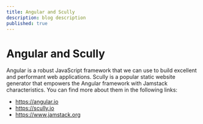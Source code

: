 ```yaml
---
title: Angular and Scully
description: blog description
published: true
---
```


# Angular and Scully
Angular is a robust JavaScript framework that we can use to build
excellent and performant web applications.
Scully is a popular static website generator that empowers the
Angular framework with Jamstack characteristics.
You can find more about them in the following links:
- https://angular.io
- https://scully.io
- https://www.jamstack.org